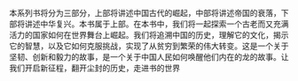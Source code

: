 本系列书将分为三部分，上部将讲述中国古代的崛起，中部将讲述帝国的衰落，下部将讲述中华复兴。本书属于上部。在本书中，我们将一起探索一个古老而又充满活力的国家如何在世界舞台上崛起。我们将追溯中国的历史，理解它的文化，揭示它的智慧，以及它如何克服挑战，实现了从贫穷到繁荣的伟大转变。这是一个关于坚韧、创新和毅力的故事，是一个关于中国人民如何唤醒他们内在的龙的故事。让我们开启新征程，翻开尘封的历史，走进书的世界